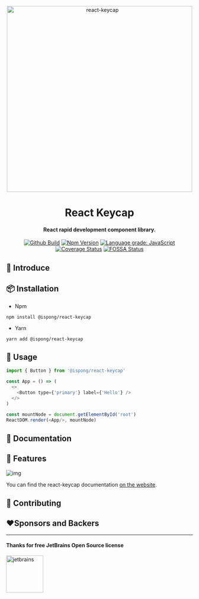 <p align="center">
  <a href="https://github.com/ispong/react-keycap">
    <img alt="react-keycap" width="500" src="https://gitee.com/ispong/blog-images/raw/master/design/keycap.png">
  </a>
</p>

<h1 align="center">
    React Keycap
</h1>

<h4 align="center">
    React rapid development component library.
</h4>

<div align="center">

[![Github Build](https://github.com/ispong/react-keycap/workflows/build/badge.svg)](https://github.com/ispong/react-keycap/actions?query=workflow%3A%22build%22)
[![Npm Version](https://img.shields.io/npm/v/@ispong/react-keycap)](https://www.npmjs.com/package/@ispong/react-keycap)
[![Language grade: JavaScript](https://img.shields.io/lgtm/grade/javascript/g/ispong/react-keycap.svg?logo=lgtm&logoWidth=18)](https://lgtm.com/projects/g/ispong/react-keycap/context:javascript)
[![Coverage Status](https://coveralls.io/repos/github/ispong/react-keycap/badge.svg?branch=latest)](https://coveralls.io/github/ispong/react-keycap?branch=latest)
[![FOSSA Status](https://app.fossa.com/api/projects/git%2Bgithub.com%2Fispong%2Freact-keycap.svg?type=shield)](https://app.fossa.com/projects/git%2Bgithub.com%2Fispong%2Freact-keycap?ref=badge_shield)

</div>

## 🐣 Introduce


## 📦 Installation

- Npm

```shell script
npm install @ispong/react-keycap
```

- Yarn

```shell script
yarn add @ispong/react-keycap
```

## 🔨 Usage

```javascript
import { Button } from '@ispong/react-keycap'

const App = () => (
  <>
    <Button type={'primary'} label={'Hello'} />
  </>
)

const mountNode = document.getElementById('root')
ReactDOM.render(<App/>, mountNode)
```

## 📄 Documentation


## 🌈 Features

![img](https://gitee.com/ispong/blog-images/raw/master/design/keycap-feature.png)

You can find the react-keycap documentation [on the website](https://github.com/ispong/react-keycap/wiki).


## 🤝 Contributing

## ❤️Sponsors and Backers

***

#### Thanks for free JetBrains Open Source license

<a href="https://www.jetbrains.com/?from=react-keycap" target="_blank"><img src="https://gitee.com/ispong/blog-images/raw/master/idea/jetbrains-3.png" height="100" alt="jetbrains"/></a>
